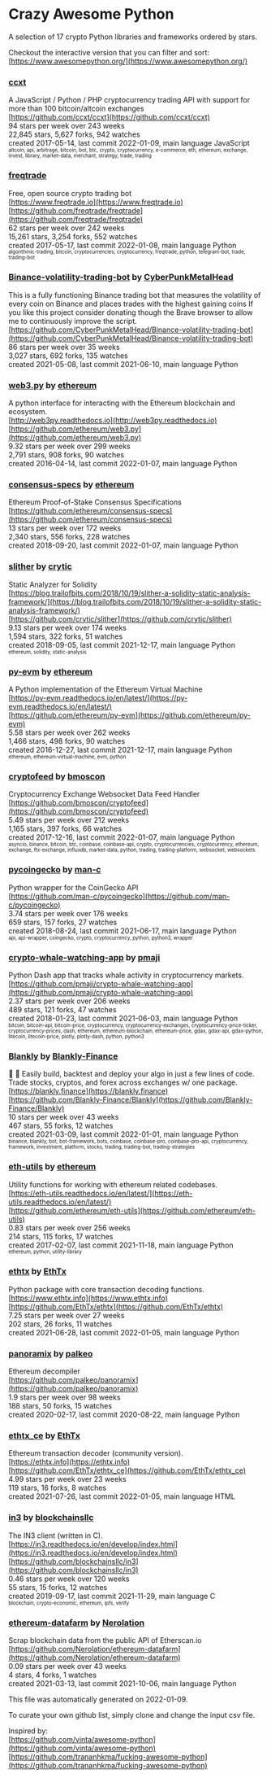 # Crazy Awesome Python
A selection of 17 crypto Python libraries and frameworks ordered by stars.  

Checkout the interactive version that you can filter and sort: 
[https://www.awesomepython.org/](https://www.awesomepython.org/)  


### [ccxt](https://github.com/ccxt/ccxt)  
A JavaScript / Python / PHP cryptocurrency trading API with support for more than 100 bitcoin/altcoin exchanges  
[https://github.com/ccxt/ccxt](https://github.com/ccxt/ccxt)  
94 stars per week over 243 weeks  
22,845 stars, 5,627 forks, 942 watches  
created 2017-05-14, last commit 2022-01-09, main language JavaScript  
<sub><sup>altcoin, api, arbitrage, bitcoin, bot, btc, crypto, cryptocurrency, e-commerce, eth, ethereum, exchange, invest, library, market-data, merchant, strategy, trade, trading</sup></sub>


### [freqtrade](https://github.com/freqtrade/freqtrade)  
Free, open source crypto trading bot  
[https://www.freqtrade.io](https://www.freqtrade.io)  
[https://github.com/freqtrade/freqtrade](https://github.com/freqtrade/freqtrade)  
62 stars per week over 242 weeks  
15,261 stars, 3,254 forks, 552 watches  
created 2017-05-17, last commit 2022-01-08, main language Python  
<sub><sup>algorithmic-trading, bitcoin, cryptocurrencies, cryptocurrency, freqtrade, python, telegram-bot, trade, trading-bot</sup></sub>


### [Binance-volatility-trading-bot](https://github.com/CyberPunkMetalHead/Binance-volatility-trading-bot) by [CyberPunkMetalHead](https://github.com/CyberPunkMetalHead)  
This is a fully functioning Binance trading bot that measures the volatility of every coin on Binance and places trades with the highest gaining coins If you like this project consider donating though the Brave browser to allow me to continuously improve the script.  
[https://github.com/CyberPunkMetalHead/Binance-volatility-trading-bot](https://github.com/CyberPunkMetalHead/Binance-volatility-trading-bot)  
86 stars per week over 35 weeks  
3,027 stars, 692 forks, 135 watches  
created 2021-05-08, last commit 2021-06-10, main language Python  


### [web3.py](https://github.com/ethereum/web3.py) by [ethereum](https://github.com/ethereum)  
A python interface for interacting with the Ethereum blockchain and ecosystem.  
[http://web3py.readthedocs.io](http://web3py.readthedocs.io)  
[https://github.com/ethereum/web3.py](https://github.com/ethereum/web3.py)  
9.32 stars per week over 299 weeks  
2,791 stars, 908 forks, 90 watches  
created 2016-04-14, last commit 2022-01-07, main language Python  


### [consensus-specs](https://github.com/ethereum/consensus-specs) by [ethereum](https://github.com/ethereum)  
Ethereum Proof-of-Stake Consensus Specifications  
[https://github.com/ethereum/consensus-specs](https://github.com/ethereum/consensus-specs)  
13 stars per week over 172 weeks  
2,340 stars, 556 forks, 228 watches  
created 2018-09-20, last commit 2022-01-07, main language Python  


### [slither](https://github.com/crytic/slither) by [crytic](https://github.com/crytic)  
Static Analyzer for Solidity  
[https://blog.trailofbits.com/2018/10/19/slither-a-solidity-static-analysis-framework/](https://blog.trailofbits.com/2018/10/19/slither-a-solidity-static-analysis-framework/)  
[https://github.com/crytic/slither](https://github.com/crytic/slither)  
9.13 stars per week over 174 weeks  
1,594 stars, 322 forks, 51 watches  
created 2018-09-05, last commit 2021-12-17, main language Python  
<sub><sup>ethereum, solidity, static-analysis</sup></sub>


### [py-evm](https://github.com/ethereum/py-evm) by [ethereum](https://github.com/ethereum)  
A Python implementation of the Ethereum Virtual Machine  
[https://py-evm.readthedocs.io/en/latest/](https://py-evm.readthedocs.io/en/latest/)  
[https://github.com/ethereum/py-evm](https://github.com/ethereum/py-evm)  
5.58 stars per week over 262 weeks  
1,466 stars, 498 forks, 90 watches  
created 2016-12-27, last commit 2021-12-17, main language Python  
<sub><sup>ethereum, ethereum-virtual-machine, evm, python</sup></sub>


### [cryptofeed](https://github.com/bmoscon/cryptofeed) by [bmoscon](https://github.com/bmoscon)  
Cryptocurrency Exchange Websocket Data Feed Handler  
[https://github.com/bmoscon/cryptofeed](https://github.com/bmoscon/cryptofeed)  
5.49 stars per week over 212 weeks  
1,165 stars, 397 forks, 66 watches  
created 2017-12-16, last commit 2022-01-07, main language Python  
<sub><sup>asyncio, binance, bitcoin, btc, coinbase, coinbase-api, crypto, cryptocurrencies, cryptocurrency, ethereum, exchange, ftx-exchange, influxdb, market-data, python, trading, trading-platform, websocket, websockets</sup></sub>


### [pycoingecko](https://github.com/man-c/pycoingecko) by [man-c](https://github.com/man-c)  
Python wrapper for the CoinGecko API  
[https://github.com/man-c/pycoingecko](https://github.com/man-c/pycoingecko)  
3.74 stars per week over 176 weeks  
659 stars, 157 forks, 27 watches  
created 2018-08-24, last commit 2021-06-17, main language Python  
<sub><sup>api, api-wrapper, coingecko, crypto, cryptocurrency, python, python3, wrapper</sup></sub>


### [crypto-whale-watching-app](https://github.com/pmaji/crypto-whale-watching-app) by [pmaji](https://github.com/pmaji)  
Python Dash app that tracks whale activity in cryptocurrency markets.  
[https://github.com/pmaji/crypto-whale-watching-app](https://github.com/pmaji/crypto-whale-watching-app)  
2.37 stars per week over 206 weeks  
489 stars, 121 forks, 47 watches  
created 2018-01-23, last commit 2021-06-03, main language Python  
<sub><sup>bitcoin, bitcoin-api, bitcoin-price, cryptocurrency, cryptocurrency-exchanges, cryptocurrency-price-ticker, cryptocurrency-prices, dash, ethereum, ethereum-blockchain, ethereum-price, gdax, gdax-api, gdax-python, litecoin, litecoin-price, plotly, plotly-dash, python, python3</sup></sub>


### [Blankly](https://github.com/Blankly-Finance/Blankly) by [Blankly-Finance](https://github.com/Blankly-Finance)  
🚀 💸  Easily build, backtest and deploy your algo in just a few lines of code. Trade stocks, cryptos, and forex across exchanges w/ one package.  
[https://blankly.finance](https://blankly.finance)  
[https://github.com/Blankly-Finance/Blankly](https://github.com/Blankly-Finance/Blankly)  
10 stars per week over 43 weeks  
467 stars, 55 forks, 12 watches  
created 2021-03-09, last commit 2022-01-01, main language Python  
<sub><sup>binance, blankly, bot, bot-framework, bots, coinbase, coinbase-pro, coinbase-pro-api, cryptocurrency, framework, investment, platform, stocks, trading, trading-bot, trading-strategies</sup></sub>


### [eth-utils](https://github.com/ethereum/eth-utils) by [ethereum](https://github.com/ethereum)  
Utility functions for working with ethereum related codebases.  
[https://eth-utils.readthedocs.io/en/latest/](https://eth-utils.readthedocs.io/en/latest/)  
[https://github.com/ethereum/eth-utils](https://github.com/ethereum/eth-utils)  
0.83 stars per week over 256 weeks  
214 stars, 115 forks, 17 watches  
created 2017-02-07, last commit 2021-11-18, main language Python  
<sub><sup>ethereum, python, utility-library</sup></sub>


### [ethtx](https://github.com/EthTx/ethtx) by [EthTx](https://github.com/EthTx)  
Python package with core transaction decoding functions.  
[https://www.ethtx.info](https://www.ethtx.info)  
[https://github.com/EthTx/ethtx](https://github.com/EthTx/ethtx)  
7.25 stars per week over 27 weeks  
202 stars, 26 forks, 11 watches  
created 2021-06-28, last commit 2022-01-05, main language Python  


### [panoramix](https://github.com/palkeo/panoramix) by [palkeo](https://github.com/palkeo)  
Ethereum decompiler  
[https://github.com/palkeo/panoramix](https://github.com/palkeo/panoramix)  
1.9 stars per week over 98 weeks  
188 stars, 50 forks, 15 watches  
created 2020-02-17, last commit 2020-08-22, main language Python  


### [ethtx_ce](https://github.com/EthTx/ethtx_ce) by [EthTx](https://github.com/EthTx)  
Ethereum transaction decoder (community version).  
[https://ethtx.info](https://ethtx.info)  
[https://github.com/EthTx/ethtx_ce](https://github.com/EthTx/ethtx_ce)  
4.99 stars per week over 23 weeks  
119 stars, 16 forks, 8 watches  
created 2021-07-26, last commit 2022-01-05, main language HTML  


### [in3](https://github.com/blockchainsllc/in3) by [blockchainsllc](https://github.com/blockchainsllc)  
The IN3 client (written in C).  
[https://in3.readthedocs.io/en/develop/index.html](https://in3.readthedocs.io/en/develop/index.html)  
[https://github.com/blockchainsllc/in3](https://github.com/blockchainsllc/in3)  
0.46 stars per week over 120 weeks  
55 stars, 15 forks, 12 watches  
created 2019-09-17, last commit 2021-11-29, main language C  
<sub><sup>blockchain, crypto-economic, ethereum, ipfs, verify</sup></sub>


### [ethereum-datafarm](https://github.com/Nerolation/ethereum-datafarm) by [Nerolation](https://github.com/Nerolation)  
Scrap blockchain data from the public API of Etherscan.io  
[https://github.com/Nerolation/ethereum-datafarm](https://github.com/Nerolation/ethereum-datafarm)  
0.09 stars per week over 43 weeks  
4 stars, 4 forks, 1 watches  
created 2021-03-13, last commit 2021-10-06, main language Python  


This file was automatically generated on 2022-01-09.  

To curate your own github list, simply clone and change the input csv file.  

Inspired by:  
[https://github.com/vinta/awesome-python](https://github.com/vinta/awesome-python)  
[https://github.com/trananhkma/fucking-awesome-python](https://github.com/trananhkma/fucking-awesome-python)  